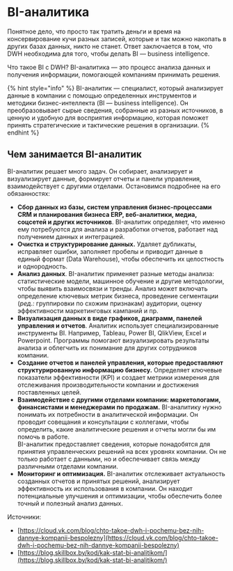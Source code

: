 # BI-аналитика

Понятное дело, что просто так тратить деньги и время на консервирование кучи разных записей, которые и так можно накопать в других базах данных, никто не станет. Ответ заключается в том, что DWH необходима для того, чтобы делать BI — business intelligence.

Что такое BI с DWH? BI-аналитика — это процесс анализа данных и получения информации, помогающей компаниям принимать решения.

{% hint style="info" %}
BI-аналитик — специалист, который анализирует данные в компании с помощью определенных инструментов и методики бизнес-интеллекта (BI — business intelligence). Он преобразовывает сырые сведения, собранные из разных источников, в ценную и удобную для восприятия информацию, которая поможет принять стратегические и тактические решения в организации.
{% endhint %}

## Чем занимается BI-аналитик

BI-аналитик решает много задач. Он собирает, анализирует и визуализирует данные, формирует отчеты и панели управления, взаимодействует с другими отделами. Остановимся подробнее на его обязанностях:&#x20;

* **Сбор данных из базы, систем управления бизнес-процессами CRM и планирования бизнеса ERP, веб-аналитики, медиа, соцсетей и других источников**. BI-аналитик определяет, что именно ему потребуются для анализа и разработки отчетов, работает над получением данных и интеграцией.
* **Очистка и структурирование данных.** Удаляет дубликаты, исправляет ошибки, заполняет пробелы и приводит данные в единый формат (Data Warehouse), чтобы обеспечить их целостность и однородность.
* **Анализ данных**. BI-аналитик применяет разные методы анализа: статистические модели, машинное обучение и другие методологии, чтобы выявить взаимосвязи и тренды. Анализ может включать определение ключевых метрик бизнеса, проведение сегментации (_ред.:_ группировки по схожим признакам) аудитории, оценку эффективности маркетинговых кампаний и пр.
* **Визуализация данных в виде графиков, диаграмм, панелей управления и отчетов**. Аналитик использует специализированные инструменты BI. Например, Tableau, Power BI, QlikView, Excel и Powerpoint. Программы помогают визуализировать результаты анализа и облегчить их понимание для других сотрудников компании.
* **Создание отчетов и панелей управления, которые предоставляют структурированную информацию бизнесу.** Определяет ключевые показатели эффективности (KPI) и создает метрики измерения для отслеживания производительности компании и достижения поставленных целей.
* **Взаимодействие с другими отделами компании: маркетологами, финансистами и менеджерами по продажам.** BI-аналитику нужно понимать их потребности в аналитической информации. Он проводит совещания и консультации с коллегами, чтобы определить, какие аналитические решения и отчеты могли бы им помочь в работе.\
  BI-аналитик предоставляет сведения, которые понадобятся для принятия управленческих решений на всех уровнях компании. Он не только работает с данными, но и обеспечивает связь между различными отделами компании.
* **Мониторинг и оптимизация.** BI-аналитик отслеживает актуальность созданных отчетов и принятых решений, анализирует эффективность их использования в компании. Он находит потенциальные улучшения и оптимизации, чтобы обеспечить более точный и полезный анализ данных.







Источники:&#x20;

* [https://cloud.vk.com/blog/chto-takoe-dwh-i-pochemu-bez-nih-dannye-kompanii-bespolezny](https://cloud.vk.com/blog/chto-takoe-dwh-i-pochemu-bez-nih-dannye-kompanii-bespolezny)
* [https://blog.skillbox.by/kod/kak-stat-bi-analitikom/](https://blog.skillbox.by/kod/kak-stat-bi-analitikom/)
